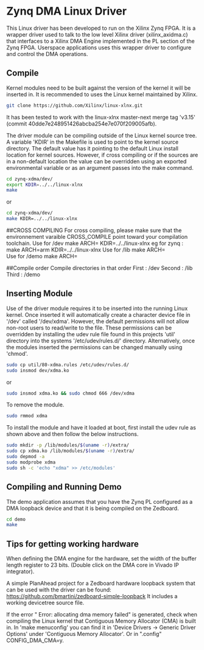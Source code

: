 # Zynq DMA Linux Driver

This Linux driver has been developed to run on the Xilinx Zynq FPGA. It is a
wrapper driver used to talk to the low level Xilinx driver (xilinx_axidma.c)
that interfaces to a Xilinx DMA Engine implemented in the PL section of the
Zynq FPGA. Userspace applications uses this wrapper driver to configure and
control the DMA operations.


## Compile

Kernel modules need to be built against the version of the kernel it will be
inserted in. It is recommended to uses the Linux kernel maintained by Xilinx.

``` bash
git clone https://github.com/Xilinx/linux-xlnx.git
```

It has been tested to work with the linux-xlnx master-next merge tag 'v3.15'
(commit 40dde7e248951426abcba254e7e070f209005afb).

The driver module can be compiling outside of the Linux kernel source tree. A
variable 'KDIR' in the Makefile is used to point to the kernel source
directory. The default value has it pointing to the default Linux install
location for kernel sources. However, if cross compiling or if the sources are
in a non-default location the value can be overridden using an exported
environmental variable or as an argument passes into the make command.

```bash
cd zynq-xdma/dev/
export KDIR=../../linux-xlnx
make
```

or

```bash
cd zynq-xdma/dev/
make KDIR=../../linux-xlnx
```
##CROSS COMPILING
 For cross compiling, please make sure that the environnement varaible CROSS_COMPILE point toward your compilation toolchain.
 Use for /dev
  make ARCH=<your architecture>  KDIR=../../linux-xlnx
  eg for zynq :
  make ARCH=arm KDIR=../../linux-xlnx
 Use for /lib
  make ARCH=<your architecture>  
Use for /demo
  make ARCH=<your architecture>
 
##Compile order
Compile directories in that order 
First : /dev
Second : /lib
Third : /demo


## Inserting Module

Use of the driver module requires it to be inserted into the running Linux
kernel. Once inserted it will automatically create a character device file in
'/dev' called '/dev/xdma'. However, the default permissions will not allow
non-root users to read/write to the file. These permissions can be overridden
by installing the udev rule file found in this projects 'util' directory into
the systems '/etc/udev/rules.d/' directory. Alternatively, once the modules
inserted the permissions can be changed manually using 'chmod'.

```bash
sudo cp util/80-xdma.rules /etc/udev/rules.d/
sudo insmod dev/xdma.ko
```

or

```bash
sudo insmod xdma.ko && sudo chmod 666 /dev/xdma
```

To remove the module.

```bash
sudo rmmod xdma
```

To install the module and have it loaded at boot, first install the udev rule
as shown above and then follow the below instructions.

```bash
sudo mkdir -p /lib/modules/$(uname -r)/extra/
sudo cp xdma.ko /lib/modules/$(uname -r)/extra/
sudo depmod -a
sudo modprobe xdma
sudo sh -c 'echo "xdma" >> /etc/modules'
```


## Compiling and Running Demo

The demo application assumes that you have the Zynq PL configured as a DMA
loopback device and that it is being compiled on the Zedboard.

```bash
cd demo
make
```


## Tips for getting working hardware

When defining the DMA engine for the hardware, set the width of the buffer
length register to 23 bits. (Double click on the DMA core in Vivado IP
integrator).

A simple PlanAhead project for a Zedboard hardware loopback system that can be
used with the driver can be found:
https://github.com/bmartini/zedboard-simple-loopback It includes a working
devicetree source file.

If the error "<xdma> Error: allocating dma memory failed" is generated, check
when compiling the Linux kernel that Contiguous Memory Allocator (CMA) is built
in. In 'make menuconfig' you can find it in 'Device Drivers -> Generic Driver
Options' under 'Contiguous Memory Allocator'. Or in ".config" CONFIG_DMA_CMA=y.
